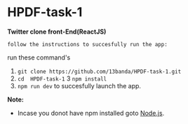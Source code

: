 # HPDF-task-1
**Twitter clone front-End(ReactJS)**
    
    follow the instructions to succesfully run the app:
run these command's 
1. `git clone https://github.com/13banda/HPDF-task-1.git`
2. `cd  HPDF-task-1`
3  `npm install`
4. `npm run dev`
                  to succesfully launch the app.   

**Note:** 
* Incase you donot have npm installed goto [Node.js](https://nodejs.org/en/download/).

